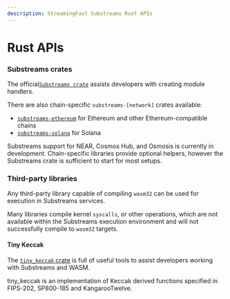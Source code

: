 ```yaml
---
description: StreamingFast Substreams Rust APIs
---
```


# Rust APIs

### Substreams crates

The official[`Substreams crate`](https://crates.io/crates/substreams) assists developers with creating module handlers.

There are also chain-specific `substreams-[network]` crates available:

* [`substreams-ethereum`](https://crates.io/crates/substreams-ethereum) for Ethereum and other Ethereum-compatible chains
* [`substreams-solana`](https://crates.io/crates/substreams-solana) for Solana

Substreams support for NEAR, Cosmos Hub, and Osmosis is currently in development. Chain-specific libraries provide optional helpers, however the Substreams crate is sufficient to start for most setups.

### Third-party libraries

Any third-party library capable of compiling `wasm32` can be used for execution in Substreams services.&#x20;

Many libraries compile kernel `syscalls`, or other operations, which are not available within the Substreams execution environment and will not successfully compile to `wasm32` targets.

#### Tiny Keccak

The [`tiny_keccak` crate](https://docs.rs/tiny-keccak) is full of useful tools to assist developers working with Substreams and WASM.

tiny\_keccak is an implementation of Keccak derived functions specified in FIPS-202, SP800-185 and KangarooTwelve.

